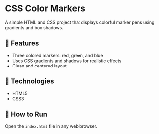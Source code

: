 # CSS Color Markers

A simple HTML and CSS project that displays colorful marker pens using gradients and box shadows.

## 🎨 Features
- Three colored markers: red, green, and blue  
- Uses CSS gradients and shadows for realistic effects  
- Clean and centered layout  

## 🧠 Technologies
- HTML5  
- CSS3  

## 🚀 How to Run
Open the `index.html` file in any web browser.
